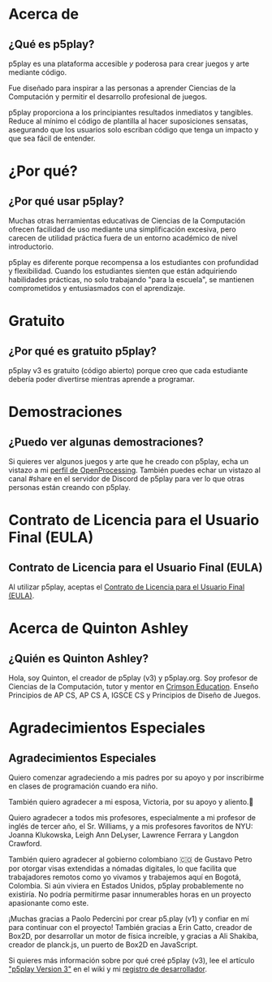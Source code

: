 # Acerca de

## ¿Qué es p5play?

p5play es una plataforma accesible _y_ poderosa para crear juegos y arte mediante código.

Fue diseñado para inspirar a las personas a aprender Ciencias de la Computación y permitir el desarrollo profesional de juegos.

p5play proporciona a los principiantes resultados inmediatos y tangibles. Reduce al mínimo el código de plantilla al hacer suposiciones sensatas, asegurando que los usuarios solo escriban código que tenga un impacto y que sea fácil de entender.

# ¿Por qué?

## ¿Por qué usar p5play?

Muchas otras herramientas educativas de Ciencias de la Computación ofrecen facilidad de uso mediante una simplificación excesiva, pero carecen de utilidad práctica fuera de un entorno académico de nivel introductorio.

p5play es diferente porque recompensa a los estudiantes con profundidad y flexibilidad. Cuando los estudiantes sienten que están adquiriendo habilidades prácticas, no solo trabajando "para la escuela", se mantienen comprometidos y entusiasmados con el aprendizaje.

# Gratuito

## ¿Por qué es gratuito p5play?

p5play v3 es gratuito (código abierto) porque creo que cada estudiante debería poder divertirse mientras aprende a programar.

# Demostraciones

## ¿Puedo ver algunas demostraciones?

Si quieres ver algunos juegos y arte que he creado con p5play, echa un vistazo a mi [perfil de OpenProcessing](https://openprocessing.org/user/350295?o=35&view=sketches). También puedes echar un vistazo al canal #share en el servidor de Discord de p5play para ver lo que otras personas están creando con p5play.

# Contrato de Licencia para el Usuario Final (EULA)

## Contrato de Licencia para el Usuario Final (EULA)

Al utilizar p5play, aceptas el [Contrato de Licencia para el Usuario Final (EULA)](https://github.com/quinton-ashley/p5play/blob/main/EULA.md).

# Acerca de Quinton Ashley

## ¿Quién es Quinton Ashley?

Hola, soy Quinton, el creador de p5play (v3) y p5play.org. Soy profesor de Ciencias de la Computación, tutor y mentor en [Crimson Education](https://www.crimsoneducation.org/). Enseño Principios de AP CS, AP CS A, IGSCE CS y Principios de Diseño de Juegos.

# Agradecimientos Especiales

## Agradecimientos Especiales

Quiero comenzar agradeciendo a mis padres por su apoyo y por inscribirme en clases de programación cuando era niño.

También quiero agradecer a mi esposa, Victoria, por su apoyo y aliento.💞

Quiero agradecer a todos mis profesores, especialmente a mi profesor de inglés de tercer año, el Sr. Williams, y a mis profesores favoritos de NYU: Joanna Klukowska, Leigh Ann DeLyser, Lawrence Ferrara y Langdon Crawford.

También quiero agradecer al gobierno colombiano 🇨🇴 de Gustavo Petro por otorgar visas extendidas a nómadas digitales, lo que facilita que trabajadores remotos como yo vivamos y trabajemos aquí en Bogotá, Colombia. Si aún viviera en Estados Unidos, p5play probablemente no existiría. No podría permitirme pasar innumerables horas en un proyecto apasionante como este.

¡Muchas gracias a Paolo Pedercini por crear p5.play (v1) y confiar en mí para continuar con el proyecto! También gracias a Erin Catto, creador de Box2D, por desarrollar un motor de física increíble, y gracias a Ali Shakiba, creador de planck.js, un puerto de Box2D en JavaScript.

Si quieres más información sobre por qué creé p5play (v3), lee el artículo ["p5play Version 3"](https://github.com/quinton-ashley/p5play/wiki/p5play-Version-3) en el wiki y mi [registro de desarrollador](https://github.com/quinton-ashley/p5play/wiki/Developer-Log).
